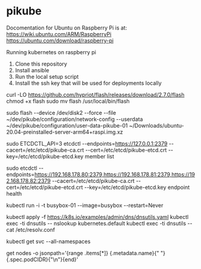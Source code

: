 # pikube

Docomentation for Ubuntu on Raspberry Pi is at:
https://wiki.ubuntu.com/ARM/RaspberryPi
https://ubuntu.com/download/raspberry-pi

Running kubernetes on raspberry pi

1. Clone this repository
1. Install ansible
1. Run the local setup script
1. Install the ssh key that will be used for deployments locally

curl -LO https://github.com/hypriot/flash/releases/download/2.7.0/flash
chmod +x flash
sudo mv flash /usr/local/bin/flash

sudo flash --device /dev/disk2 --force --file ~/dev/pikube/configuration/network-config --userdata ~/dev/pikube/configuration/user-data-pikube-01 ~/Downloads/ubuntu-20.04-preinstalled-server-arm64+raspi.img.xz

sudo ETCDCTL_API=3 etcdctl --endpoints=https://127.0.0.1:2379 --cacert=/etc/etcd/pikube-ca.crt --cert=/etc/etcd/pikube-etcd.crt --key=/etc/etcd/pikube-etcd.key member list

sudo etcdctl --endpoints=https://192.168.178.80:2379,https://192.168.178.81:2379,https://192.168.178.82:2379 --cacert=/etc/etcd/pikube-ca.crt --cert=/etc/etcd/pikube-etcd.crt --key=/etc/etcd/pikube-etcd.key endpoint health

kubectl run -i -t busybox-01 --image=busybox --restart=Never

kubectl apply -f https://k8s.io/examples/admin/dns/dnsutils.yaml
kubectl exec -ti dnsutils -- nslookup kubernetes.default
kubectl exec -ti dnsutils -- cat /etc/resolv.conf

kubectl get svc --all-namespaces

get nodes -o jsonpath='{range .items[*]} {.metadata.name}{"  "}{.spec.podCIDR}{"\n"}{end}'
